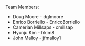 Team Members:

* Doug Moore - dglmoore
* Enrico Borriello - EnricoBorriello
* Camerian Millsaps - cmillsap
* Hyunju Kim - hkim8
* John Malloy - jfmalloy1
